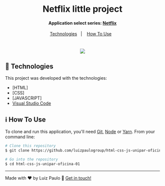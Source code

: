 <h1 align="center">
    Netflix little project
</h1>

<h4 align="center">Application select series: <a href="https://www.netflix.com">Netflix</a>
</h4>
<p align="center">
  <a href="#rocket-technologies">Technologies</a>&nbsp;&nbsp;&nbsp;|&nbsp;&nbsp;&nbsp;
  <a href="#information_source-how-to-use">How To Use</a>&nbsp;&nbsp;&nbsp;
</p>

<h1 align="center">
    <img src="https://github.com/luizpaulogroup/html-css-js-unipar-oficina-01/blob/master/image.png" style="max-width:100%;">
</h1>

## :rocket: Technologies

This project was developed with the technologies:

-  [HTML]
-  [CSS]
-  [JAVASCRIPT]
-  [Visual Studio Code](https://code.visualstudio.com/)

## :information_source: How To Use

To clone and run this application, you'll need [Git](https://git-scm.com), [Node](https://nodejs.org/en/) or [Yarn](https://yarnpkg.com/). From your command line:

```bash
# Clone this repository
$ git clone https://github.com/luizpaulogroup/html-css-js-unipar-oficina-01

# Go into the repository
$ cd html-css-js-unipar-oficina-01

```

---

Made with :heart: by Luiz Paulo :wave: [Get in touch!](https://www.linkedin.com/in/luizpaulogroup/)
